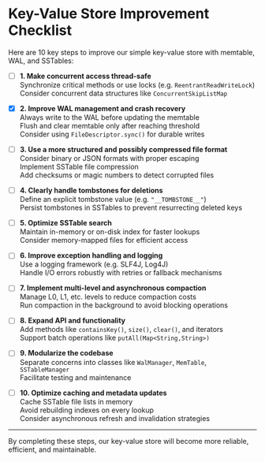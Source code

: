 # Key-Value Store Improvement Checklist

Here are 10 key steps to improve our simple key-value store with memtable, WAL, and SSTables:

- [ ] **1. Make concurrent access thread-safe**  
  Synchronize critical methods or use locks (e.g. `ReentrantReadWriteLock`)  
  Consider concurrent data structures like `ConcurrentSkipListMap`

- [X] **2. Improve WAL management and crash recovery**  
  Always write to the WAL before updating the memtable  
  Flush and clear memtable only after reaching threshold  
  Consider using `FileDescriptor.sync()` for durable writes

- [ ] **3. Use a more structured and possibly compressed file format**  
  Consider binary or JSON formats with proper escaping  
  Implement SSTable file compression  
  Add checksums or magic numbers to detect corrupted files

- [ ] **4. Clearly handle tombstones for deletions**  
  Define an explicit tombstone value (e.g. `"__TOMBSTONE__"`)  
  Persist tombstones in SSTables to prevent resurrecting deleted keys

- [ ] **5. Optimize SSTable search**  
  Maintain in-memory or on-disk index for faster lookups  
  Consider memory-mapped files for efficient access

- [ ] **6. Improve exception handling and logging**  
  Use a logging framework (e.g. SLF4J, Log4J)  
  Handle I/O errors robustly with retries or fallback mechanisms

- [ ] **7. Implement multi-level and asynchronous compaction**  
  Manage L0, L1, etc. levels to reduce compaction costs  
  Run compaction in the background to avoid blocking operations

- [ ] **8. Expand API and functionality**  
  Add methods like `containsKey()`, `size()`, `clear()`, and iterators  
  Support batch operations like `putAll(Map<String,String>)`

- [ ] **9. Modularize the codebase**  
  Separate concerns into classes like `WalManager`, `MemTable`, `SSTableManager`  
  Facilitate testing and maintenance

- [ ] **10. Optimize caching and metadata updates**  
  Cache SSTable file lists in memory  
  Avoid rebuilding indexes on every lookup  
  Consider asynchronous refresh and invalidation strategies

---

By completing these steps, our key-value store will become more reliable, efficient, and maintainable.
